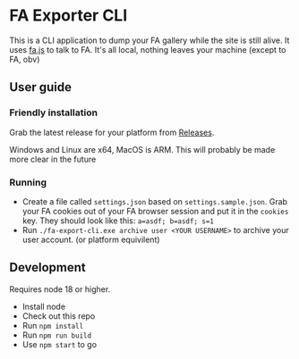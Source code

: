 # FA Exporter CLI

This is a CLI application to dump your FA gallery while the site is still alive. It uses [fa.js](https://github.com/cheeplusplus/fa.js) to talk to FA. It's all local, nothing leaves your machine (except to FA, obv)

## User guide

### Friendly installation

Grab the latest release for your platform from [Releases](https://github.com/cheeplusplus/fa-export-cli/releases).

Windows and Linux are x64, MacOS is ARM. This will probably be made more clear in the future

### Running

* Create a file called `settings.json` based on `settings.sample.json`. Grab your FA cookies out of your FA browser session and put it in the `cookies` key. They should look like this: `a=asdf; b=asdf; s=1`
* Run `./fa-export-cli.exe archive user <YOUR USERNAME>` to archive your user account. (or platform equivilent)

## Development

Requires node 18 or higher.

* Install node
* Check out this repo
* Run `npm install`
* Run `npm run build`
* Use `npm start` to go
